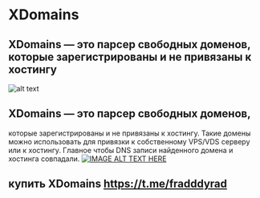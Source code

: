 # XDomains
## XDomains — это парсер свободных доменов, которые зарегистрированы и не привязаны к хостингу
![alt text](https://blogxspamer.files.wordpress.com/2017/06/screenshot_24.png)

## XDomains — это парсер свободных доменов, 
которые зарегистрированы и не привязаны к хостингу. 
Такие домены можно использовать для привязки к собственному VPS/VDS серверу или к хостингу. 
Главное чтобы DNS записи найденного домена и хостинга совпадали.
[![IMAGE ALT TEXT HERE](https://i.ytimg.com/vi/4kNvwp5CO4k/maxresdefault.jpg)](https://youtu.be/ocUFmSdOyFU?si=lDELV0j8r8gbul6u)



## купить XDomains https://t.me/fradddyrad

